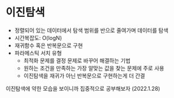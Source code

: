 # 이진탐색
* 정렬되어 있는 데이터에서 탐색 범위를 반으로 줄여가며 데이터를 탐색
* 시간복잡도: O(logN)
* 재귀함수 혹은 반복문으로 구현
* 파라메스틱 서치 유형
  * 최적화 문제를 결정 문제로 바꾸어 해결하는 기법
  * 원하는 조건을 만족하는 가장 알맞는 값을 찾는 문제에 주로 사용
  * 이진탐색을 재귀가 아닌 반복문으로 구현하는게 더 간결



이진탐색에 약한 모습을 보이니까 집중적으로 공부해보자 (2022.1.28)
